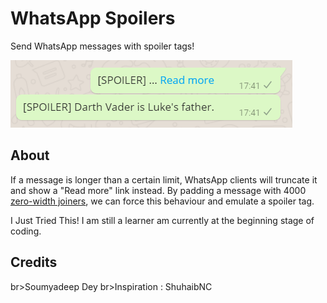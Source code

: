 # WhatsApp Spoilers
Send WhatsApp messages with spoiler tags!

![spoiler](spoiler.png)

## About

If a message is longer than a certain limit, WhatsApp clients will truncate it
and show a "Read more" link instead. By padding a message with 4000 [zero-width
joiners](https://en.wikipedia.org/wiki/Zero-width_joiner), we can force this
behaviour and emulate a spoiler tag.

I Just Tried This! I am still a learner am currently at the beginning stage of coding.

## Credits
br>Soumyadeep Dey 
br>Inspiration : ShuhaibNC
